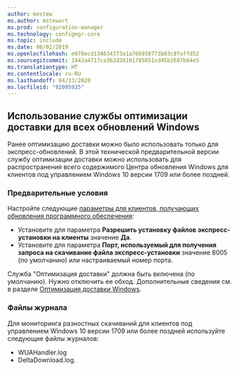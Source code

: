 ```yaml
---
author: mestew
ms.author: mstewart
ms.prod: configuration-manager
ms.technology: configmgr-core
ms.topic: include
ms.date: 08/02/2019
ms.openlocfilehash: e978ecd134634373a1a766938773b83c8faffd52
ms.sourcegitcommit: 1442a4717ca362d38101785851cd45b2687b64e5
ms.translationtype: HT
ms.contentlocale: ru-RU
ms.lasthandoff: 04/23/2020
ms.locfileid: "82095935"
---
```

<!--4699118, 4685210--->

## <a name="use-delivery-optimization-for-all-windows-updates"></a>Использование службы оптимизации доставки для всех обновлений Windows

Ранее оптимизацию доставки можно было использовать только для экспресс-обновлений. В этой технической предварительной версии службу оптимизации доставки можно использовать для распространения всего содержимого Центра обновления Windows для клиентов под управлением Windows 10 версии 1709 или более поздней.

### <a name="prerequisites"></a>Предварительные условия

Настройте следующие [параметры для клиентов, получающих обновления программного обеспечения](../../../../clients/deploy/about-client-settings.md#software-updates):

- Установите для параметра **Разрешить установку файлов экспресс-установки на клиенты** значение **Да**.
- Установите для параметра **Порт, используемый для получения запроса на скачивание файла экспресс-установки** значение 8005 (по умолчанию) или настраиваемый номер порта.

Служба "Оптимизация доставки" должна быть включена (по умолчанию). Нужно отключить ее обход. Дополнительные сведения см. в разделе [Оптимизация доставки Windows](../../../../../sum/deploy-use/optimize-windows-10-update-delivery.md#windows-delivery-optimization).

### <a name="log-files"></a>Файлы журнала

Для мониторинга разностных скачиваний для клиентов под управлением Windows 10 версии 1709 или более поздней используйте следующие файлы журналов:

- WUAHandler.log
- DeltaDownload.log.
